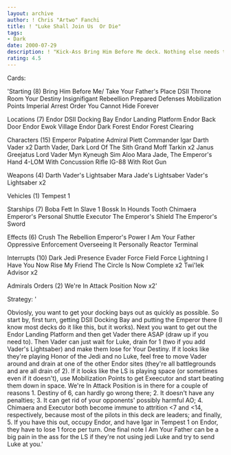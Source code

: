 ```yaml
---
layout: archive
author: ! Chris "Artwo" Fanchi
title: ! "Luke Shall Join Us  Or Die"
tags:
- Dark
date: 2000-07-29
description: ! "Kick-Ass Bring Him Before Me deck. Nothing else needs to be said."
rating: 4.5
---
```

Cards: 

'Starting (8)
Bring Him Before Me/ Take Your Father's Place
DSII Throne Room
Your Destiny
Insignifigant Rebeellion
Prepared Defenses
Mobilization Points
Imperial Arrest Order
You Cannot Hide Forever

Locations (7)
Endor
DSII Docking Bay
Endor Landing Platform
Endor Back Door
Endor Ewok Village
Endor Dark Forest
Endor Forest Clearing

Characters (15)
Emperor Palpatine
Admiral Piett
Commander Igar
Darth Vader x2
Darth Vader, Dark Lord Of The Sith
Grand Moff Tarkin x2
Janus Greejatus
Lord Vader
Myn Kyneugh
Sim Aloo
Mara Jade, The Emperor's Hand
4-LOM With Concussion Rifle
IG-88 With Riot Gun

Weapons (4)
Darth Vader's Lightsaber
Mara Jade's Lightsaber
Vader's Lightsaber x2

Vehicles (1)
Tempest 1

Starships (7)
Boba Fett In Slave 1
Bossk In Hounds Tooth
Chimaera
Emperor's Personal Shuttle
Executor
The Emperor's Shield
The Emperor's Sword

Effects (6)
Crush The Rebellion
Emperor's Power
I Am Your Father
Oppressive Enforcement
Overseeing It Personally
Reactor Terminal

Interrupts (10)
Dark Jedi Presence
Evader
Force Field
Force Lightning
I Have You Now
Rise My Friend
The Circle Is Now Complete x2
Twi'lek Advisor x2

Admirals Orders (2)
We're In Attack Position Now x2'

Strategy: '

Obviosly, you want to get your docking bays out as quickly as possible. So start by, first turn, getting DSII Docking Bay and putting the Emperor there (I know most decks do it like this, but it works). Next you want to get out the Endor Landing Platform and then get Vader there ASAP (draw up if you need to). Then Vader can just wait for Luke, drain for 1 (two if you add Vader's Lightsaber) and make them lose for Your Destiny. If it looks like they're playing Honor of the Jedi and no Luke, feel free to move Vader around and drain at one of the other Endor sites (they're all battlegrounds and are all drain of 2).
If it looks like the LS is playing space (or sometimes even if it doesn't), use Mobilization Points to get Exeecutor and start beating them down in space. We're In Attack Position is in there for a couple of reasons 1. Destiny of 6, can hardly go wrong there; 2. It doesn't have any penalties; 3. It can get rid of your opponents' possibly harmful AO; 4. Chimaera and Executor both become immune to attrition <7 and <14, respectively, because most of the pilots in this deck are leaders; and finally, 5. If you have this out, occupy Endor, and have Igar in Tempest 1 on Endor, they have to lose 1 force per turn.
One final note I Am Your Father can be a big pain in the ass for the LS if they're not using jedi Luke and try to send Luke at you.'